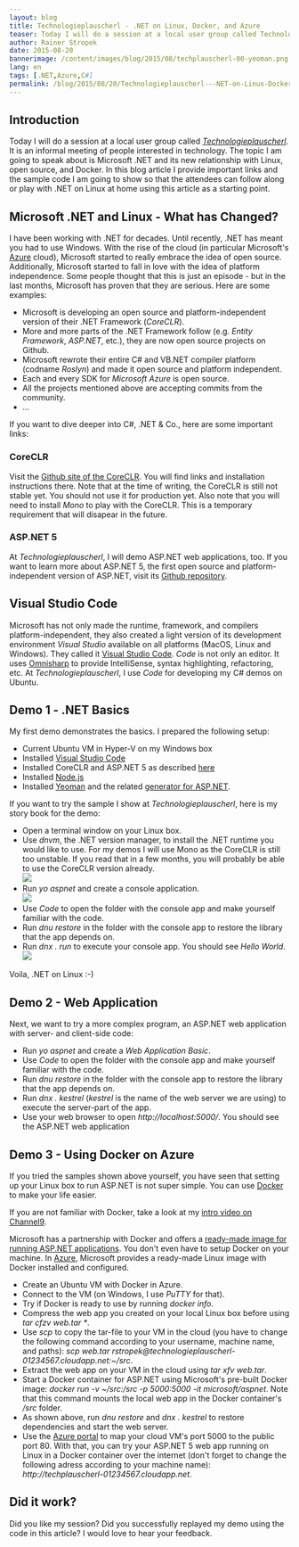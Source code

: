 ```yaml
---
layout: blog
title: Technologieplauscherl - .NET on Linux, Docker, and Azure
teaser: Today I will do a session at a local user group called Technologieplauscherl. It is an informal meeting of people interested in technology. The topic I am going to speak about is Microsoft .NET and its new relationship with Linux, open source, and Docker.
author: Rainer Stropek
date: 2015-08-20
bannerimage: /content/images/blog/2015/08/techplauscherl-00-yeoman.png
lang: en
tags: [.NET,Azure,C#]
permalink: /blog/2015/08/20/Technologieplauscherl---NET-on-Linux-Docker-and-Azure
---
```


<h2>Introduction</h2><p>Today I will do a session at a local user group called <em><a href="http://technologieplauscherl.at/" target="_blank">Technologieplauscherl</a></em>. It is an informal meeting of people interested in technology. The topic I am going to speak about is Microsoft .NET and its new relationship with Linux, open source, and Docker. In this blog article I provide important links and the sample code I am going to show so that the attendees can follow along or play with .NET on Linux at home using this article as a starting point.</p><h2>Microsoft .NET and Linux - What has Changed?</h2><p>I have been working with .NET for decades. Until recently, .NET has meant you had to use Windows. With the rise of the cloud (in particular Microsoft's <a href="http://azure.microsoft.com" target="_blank">Azure</a> cloud), Microsoft started to really embrace the idea of open source. Additionally, Microsoft started to fall in love with the idea of platform independence. Some people thought that this is just an episode - but in the last months, Microsoft has proven that they are serious. Here are some examples:</p><ul>
  <li>Microsoft is developing an open source and platform-independent version of their .NET Framework (<em>CoreCLR</em>).</li>
  <li>More and more parts of the .NET Framework follow (e.g. <em>Entity Framework</em>, <em>ASP.NET</em>, etc.), they are now open source projects on Github.</li>
  <li>Microsoft rewrote their entire C# and VB.NET compiler platform (codname <em>Roslyn</em>) and made it open source and platform independent.</li>
  <li>Each and every SDK for <em>Microsoft Azure</em> is open source.</li>
  <li>All the projects mentioned above are accepting commits from the community.</li>
  <li>...</li>
</ul><p>If you want to dive deeper into C#, .NET &amp; Co., here are some important links:</p><h3>CoreCLR</h3><p>Visit the <a href="https://github.com/dotnet/coreclr" target="_blank">Github site of the CoreCLR</a>. You will find links and installation instructions there. Note that at the time of writing, the CoreCLR is still not stable yet. You should not use it for production yet. Also note that you will need to install <em>Mono</em> to play with the CoreCLR. This is a temporary requirement that will disapear in the future.</p><h3>ASP.NET 5</h3><p>At <em>Technologieplauscherl</em>, I will demo ASP.NET web applications, too. If you want to learn more about ASP.NET 5, the first open source and platform-independent version of ASP.NET, visit its <a href="https://github.com/aspnet/home" target="_blank">Github repository</a>.</p><h2>Visual Studio Code</h2><p>Microsoft has not only made the runtime, framework, and compilers platform-independent, they also created a light version of its development environment <em>Visual Studio</em> available on all platforms (MacOS, Linux and Windows). They called it <a href="https://code.visualstudio.com/" target="_blank">Visual Studio Code</a>. <em>Code</em> is not only an editor. It uses <a href="http://www.omnisharp.net/" target="_blank">Omnisharp</a> to provide IntelliSense, syntax highlighting, refactoring, etc. At <em>Technologieplauscherl</em>, I use <em>Code</em> for developing my C# demos on Ubuntu.</p><h2>Demo 1 - .NET Basics</h2><p>My first demo demonstrates the basics. I prepared the following setup:</p><ul>
  <li>Current Ubuntu VM in Hyper-V on my Windows box</li>
  <li>Installed <a href="https://code.visualstudio.com/" target="_blank">Visual Studio Code</a></li>
  <li>Installed CoreCLR and ASP.NET 5 as described <a href="https://github.com/aspnet/home" target="_blank">here</a></li>
  <li>Installed <a href="http://nodejs.org" target="_blank">Node.js</a></li>
  <li>Installed <a href="http://yeoman.io" target="_blank">Yeoman</a> and the related <a href="http://blogs.msdn.com/b/webdev/archive/2014/12/17/yeoman-generators-for-asp-net-vnext.aspx" target="_blank">generator for ASP.NET</a>.</li>
</ul><p>If you want to try the sample I show at <em>Technologieplauscherl</em>, here is my story book for the demo:</p><ul>
  <li>Open a terminal window on your Linux box.</li>
  <li>Use <em>dnvm</em>, the .NET version manager, to install the .NET runtime you would like to use. For my demos I will use Mono as the CoreCLR is still too unstable. If you read that in a few months, you will probably be able to use the CoreCLR version already.
<br /><img src="{{site.baseurl}}/content/images/blog/2015/08/techplauscherl-01-dnvm.png" /></li>
  <li>Run <em>yo aspnet</em> and create a console application.
<br /><img src="{{site.baseurl}}/content/images/blog/2015/08/techplauscherl-02-yeoman.png" /></li>
  <li>Use <em>Code</em> to open the folder with the console app and make yourself familiar with the code.</li>
  <li>Run <em>dnu restore</em> in the folder with the console app to restore the library that the app depends on.</li>
  <li>Run <em>dnx . run</em> to execute your console app. You should see <em>Hello World</em>.
<br /><img src="{{site.baseurl}}/content/images/blog/2015/08/techplauscherl-03-dnu-dnx.png" /></li>
</ul><p>Voila, .NET on Linux :-)</p><h2>Demo 2 - Web Application</h2><p>Next, we want to try a more complex program, an ASP.NET web application with server- and client-side code:</p><ul>
  <li>Run <em>yo aspnet</em> and create a <em>Web Application Basic</em>.</li>
  <li>Use <em>Code</em> to open the folder with the console app and make yourself familiar with the code.</li>
  <li>Run <em>dnu restore</em> in the folder with the console app to restore the library that the app depends on.</li>
  <li>Run <em>dnx . kestrel</em> (<em>kestrel</em> is the name of the web server we are using) to execute the server-part of the app.</li>
  <li>Use your web browser to open <em>http://localhost:5000/</em>. You should see the ASP.NET web application</li>
</ul><h2>Demo 3 - Using Docker on Azure</h2><p>If you tried the samples shown above yourself, you have seen that setting up your Linux box to run ASP.NET is not super simple. You can use <a href="https://docker.com" target="_blank">Docker</a> to make your life easier.</p><p class="showcase">If you are not familiar with Docker, take a look at my <a href="https://channel9.msdn.com/Series/Visual-Studio-Germany/How-to-Run-ASPNET-vNext-in-Azure-Using-Docker-Containers" target="_blank">intro video on Channel9</a>.</p><p>Microsoft has a partnership with Docker and offers a <a href="https://hub.docker.com/r/microsoft/aspnet/" target="_blank">ready-made image for running ASP.NET applications</a>. You don't even have to setup Docker on your machine. In <a href="http://azure.microsoft.com" target="_blank">Azure</a>, Microsoft provides a ready-made Linux image with Docker installed and configured.</p><function name="Composite.Media.ImageGallery.Slimbox2">
  <param name="MediaFolder" value="" />
  <param name="MediaImage" value="MediaArchive:b1233804-5e69-4752-874c-d41e9698a52a" />
  <param name="ThumbnailMaxWidth" value="800" />
  <param name="ThumbnailMaxHeight" value="800" />
  <param name="ImageMaxWidth" value="1440" />
  <param name="ImageMaxHeight" value="1024" />
</function><ul>
  <li>Create an Ubuntu VM with Docker in Azure.</li>
  <li>Connect to the VM (on Windows, I use <em>PuTTY</em> for that).</li>
  <li>Try if Docker is ready to use by running <em>docker info</em>.</li>
  <li>Compress the web app you created on your local Linux box before using <em>tar cfzv web.tar *</em>.</li>
  <li>Use <em>scp</em> to copy the tar-file to your VM in the cloud (you have to change the following command according to your username, machine name, and paths): <em>scp web.tar rstropek@technologieplauscherl-01234567.cloudapp.net:~/src</em>.</li>
  <li>Extract the web app on your VM in the cloud using <em>tar xfv web.tar</em>.</li>
  <li>Start a Docker container for ASP.NET using Microsoft's pre-built Docker image: <em>docker run -v ~/src:/src -p 5000:5000 -it microsoft/aspnet</em>. Note that this command mounts the local web app in the Docker container's <em>/src</em> folder.</li>
  <li>As shown above, run <em>dnu restore</em> and <em>dnx . kestrel</em> to restore dependencies and start the web server.</li>
  <li>Use the <a href="https://portal.azure.com" target="_blank">Azure portal</a> to map your cloud VM's port 5000 to the public port 80. With that, you can try your ASP.NET 5 web app running on Linux in a Docker container over the internet (don't forget to change the following adress according to your machine name): <em>http://techplauscherl-01234567.cloudapp.net</em>.</li>
</ul><h2>Did it work?</h2><p>Did you like my session? Did you successfully replayed my demo using the code in this article? I would love to hear your feedback.</p>